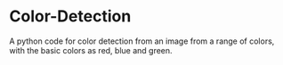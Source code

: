 # Color-Detection
A python code for color detection from an image from a range of colors, with the basic colors as red, blue and green.
